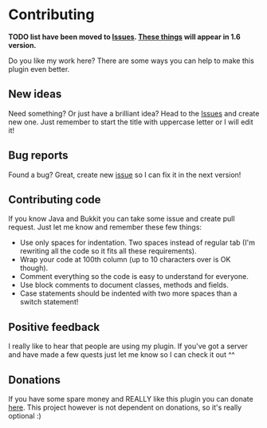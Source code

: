 # Contributing

**TODO list have been moved to [Issues](https://github.com/Co0sh/BetonQuest/issues). [These things](https://github.com/Co0sh/BetonQuest/issues?q=milestone%3A"1.6+version"+) will appear in 1.6 version.**

Do you like my work here? There are some ways you can help to make this plugin even better.

## New ideas

Need something? Or just have a brilliant idea? Head to the [Issues](https://github.com/Co0sh/BetonQuest/issues) and create new one. Just remember to start the title with uppercase letter or I will edit it!

## Bug reports

Found a bug? Great, create new [issue](https://github.com/Co0sh/BetonQuest/issues) so I can fix it in the next version!

## Contributing code

If you know Java and Bukkit you can take some issue and create pull request. Just let me know and remember these few things:

* Use only spaces for indentation. Two spaces instead of regular tab (I'm rewriting all the code so it fits all these requirements).
* Wrap your code at 100th column (up to 10 characters over is OK though).
* Comment everything so the code is easy to understand for everyone.
* Use block comments to document classes, methods and fields.
* Case statements should be indented with two more spaces than a switch statement!

## Positive feedback

I really like to hear that people are using my plugin. If you've got a server and have made a few quests just let me know so I can check it out ^^

## Donations

If you have some spare money and REALLY like this plugin you can donate [here](https://www.paypal.com/cgi-bin/webscr?cmd=_s-xclick&hosted_button_id=KG6S76KP4W6UG). This project however is not dependent on donations, so it's really optional :)